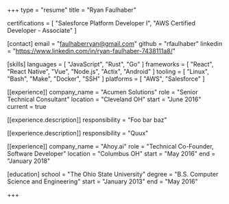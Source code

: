 +++
type = "resume"
title = "Ryan Faulhaber"

certifications = [ "Salesforce Platform Developer I", "AWS Certified Developer - Associate" ]

[contact]
email = "faulhaberryan@gmail.com"
github = "rfaulhaber"
linkedin = "https://www.linkedin.com/in/ryan-faulhaber-7438111a8/"

[skills]
languages = [ "JavaScript", "Rust", "Go" ]
frameworks = [ "React", "React Native", "Vue", "Node.js", "Actix", "Android" ]
tooling = [ "Linux", "Bash", "Make", "Docker", "SSH" ]
platforms = [ "AWS", "Salesforce" ]

[[experience]]
company_name = "Acumen Solutions"
role = "Senior Technical Consultant"
location = "Cleveland OH"
start = "June 2016"
current = true

[[experience.description]]
responsibility = "Foo bar baz"

[[experience.description]]
responsibility = "Quux"

[[experience]]
company_name = "Ahoy.ai"
role = "Technical Co-Founder, Software Developer"
location = "Columbus OH"
start = "May 2016"
end = "January 2018"

[education]
school = "The Ohio State University"
degree = "B.S. Computer Science and Engineering"
start = "January 2013"
end = "May 2016"

+++
